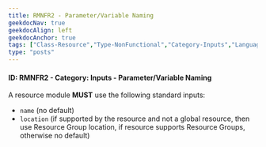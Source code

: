 ```yaml
---
title: RMNFR2 - Parameter/Variable Naming
geekdocNav: true
geekdocAlign: left
geekdocAnchor: true
tags: ["Class-Resource","Type-NonFunctional","Category-Inputs","Language-Shared","Enforcement-MUST","Persona-Owner","Persona-Contributor","Lifecycle-Maintenance"]
type: "posts"
---
```


#### ID: RMNFR2 - Category: Inputs - Parameter/Variable Naming

A resource module **MUST** use the following standard inputs:

- `name` (no default)
- `location` (if supported by the resource and not a global resource, then use Resource Group location, if resource supports Resource Groups, otherwise no default)

